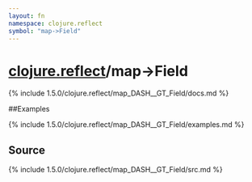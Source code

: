 ```yaml
---
layout: fn
namespace: clojure.reflect
symbol: "map->Field"
---
```


# [clojure.reflect](../)/map->Field

{% include 1.5.0/clojure.reflect/map_DASH__GT_Field/docs.md %}

##Examples

{% include 1.5.0/clojure.reflect/map_DASH__GT_Field/examples.md %}
## Source
{% include 1.5.0/clojure.reflect/map_DASH__GT_Field/src.md %}

